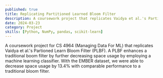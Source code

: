 ```yaml
---
published: true
title: Replicating Partitioned Learned Bloom Filter
description: A coursework project that replicates Vaidya et al.'s Partioned Learn Bloom Filter (PLBF).
date: 2024-03-23
category: Project
skills: [Python, NumPy, pandas, scikit-learn]
---
```


A coursework project for CS 4964 (Managing Data For ML) that replicates Vaidya et al.'s Partioned Learn Bloom Filter (PLBF). A PLBF enhances a traditional boom filter by further decreasing space usage by employing a machine learning classifier. With the EMBER dataset, we were able to decrease space usage by 13.4% with comparable performance to a traditional bloom filter.
